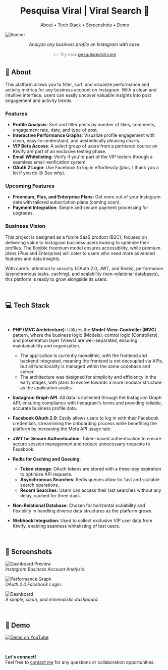 <h1 align="center" style="font-weight: bold;">Pesquisa Viral | Viral Search 🌟</h1>

<p align="center">
 <a href="#about">About</a> • 
 <a href="#tech">Tech Stack</a> •  
 <a href="#screenshots">Screenshots</a> • 
 <a href="#demo">Demo</a>
</p>

![Banner](https://github.com/felipebpassos/ViralSearch/blob/main/pv1.png?raw=true)

<p align="center">
    <i>Analyze any business profile on Instagram with ease.</i>
</p>

<p align="center" style="color: gray;">
    <i>👉 Try now <a href="https://pesquisaviral.com">pesquisaviral.com</a></i>
</p>

<h2 id="about">📝 About</h2>

This platform allows you to filter, sort, and visualize performance and activity metrics for any business account on Instagram. With a clean and intuitive interface, users can easily uncover valuable insights into post engagement and activity trends. 

### **Features**

- **Profile Analysis**: Sort and filter posts by number of likes, comments, engagement rate, date, and type of post.
- **Interactive Performance Graphs**: Visualize profile engagement with clean, easy-to-understand, and aesthetically pleasing charts.
- **VIP Beta Access**: A select group of users from a partnered course on Kiwify are part of an exclusive testing phase.
- **Email Whitelisting**: Verify if you're part of the VIP testers through a seamless email verification system.
- **OAuth 2 Login**: Use Facebook to log in effortlessly (plus, I thank you a lot if you do 😉 See why).

### **Upcoming Features**

- **Freemium, Plus, and Enterprise Plans**: Get more out of your Instagram data with tailored subscription plans (coming soon).
- **Payment Integration**: Simple and secure payment processing for upgrades.

### **Business Vision**

This project is designed as a future SaaS product (B2C), focused on delivering value to Instagram business users looking to optimize their profiles. The flexible freemium model ensures accessibility, while premium plans (Plus and Enterprise) will cater to users who need more advanced features and data insights.

With careful attention to security (OAuth 2.0, JWT, and Redis), performance (asynchronous tasks, caching), and scalability (non-relational databases), this platform is ready to grow alongside its users.

<br>

<h2 id="tech">💻 Tech Stack</h2>

<br>

- **PHP (MVC Architecture)**: Utilizes the **Model-View-Controller (MVC)** pattern, where the business logic (Models), control logic (Controllers), and presentation layer (Views) are well-separated, ensuring maintainability and organization.
  - The application is currently monolithic, with the frontend and backend integrated, meaning the frontend is not decoupled via APIs, but all functionality is managed within the same codebase and server.
  - The architecture was designed for simplicity and efficiency in the early stages, with plans to evolve towards a more modular structure as the application scales.

- **Instagram Graph API**: All data is collected through the Instagram Graph API, ensuring compliance with Instagram's terms and providing reliable, accurate business profile data.
- **Facebook OAuth 2.0**: Easily allows users to log in with their Facebook credentials, streamlining the onboarding process while benefiting the platform by increasing the Meta API usage rate.
- **JWT for Secure Authentication**: Token-based authentication to ensure secure session management and reduce unnecessary requests to Facebook.
- **Redis for Caching and Queuing**:
  - **Token storage**: OAuth tokens are stored with a three-day expiration to optimize API requests.
  - **Asynchronous Searches**: Redis queues allow for fast and scalable search operations.
  - **Recent Searches**: Users can access their last searches without any delay, cached for three days.
- **Non-Relational Database**: Chosen for horizontal scalability and flexibility in handling diverse data structures as the platform grows.
- **Webhook Integration**: Used to collect exclusive VIP user data from Kiwify, enabling seamless whitelisting of test users.

<br>

<h2 id="screenshots">📱 Screenshots</h2>

![Dashboard Preview](https://github.com/felipebpassos/ViralSearch/blob/main/pv2.png?raw=true)  
_Instagram Business Account Analysis._

![Performance Graph](https://github.com/felipebpassos/ViralSearch/blob/main/pv3.png?raw=true)  
_OAuth 2.0 Facebook Login._

![Dashboard](https://github.com/felipebpassos/ViralSearch/blob/main/pv1.png?raw=true)  
_A simple, clean, and minimalistic dashboard._

<br>

<h2 id="demo">🚀 Demo</h2>

[![Demo on YouTube](https://img.shields.io/badge/YouTube-Demo-red?style=for-the-badge&logo=youtube)](https://youtu.be/OjWBcroxG0Y)

<br>

**Let's connect!**  
Feel free to [contact me](mailto:contato@simplifyweb.com.br) for any questions or collaboration opportunities.

